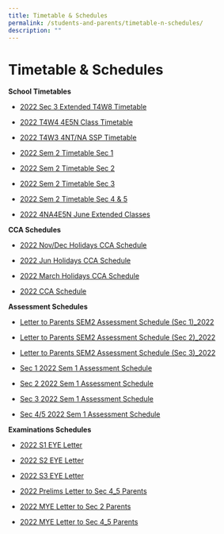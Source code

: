```yaml
---
title: Timetable & Schedules
permalink: /students-and-parents/timetable-n-schedules/
description: ""
---
```

# Timetable & Schedules

**School Timetables**  

*   <a href="/files/Timetable%20&%20Schedules/2022%20Sec%203%20Ext%20Cur%20T4W8_class.pdf" target="_blank">2022 Sec 3 Extended T4W8 Timetable</a>
    
*   <a href="/files/Timetable%20&%20Schedules/T4W4%204E5N%20Class_final_2.pdf" target="_blank">2022 T4W4 4E5N Class Timetable</a>

*   <a href="/files/Timetable%20&%20Schedules/4NTNA%20SSP_v2_classes.pdf" target="_blank">2022 T4W3 4NT/NA SSP Timetable</a>
    
*   <a href="/files/Timetable%20&%20Schedules/2022%20Sem%202%20v2_class%20Sec%201.pdf" target="_blank">2022 Sem 2 Timetable Sec 1</a>
*   <a href="/files/Timetable%20&%20Schedules/2022%20Sem%202%20v3_class%20Sec%202.pdf" target="_blank">2022 Sem 2 Timetable Sec 2</a>
*   <a href="/files/Timetable%20&%20Schedules/2022%20Sem%202%20v2_class%20Sec%203.pdf" target="_blank">2022 Sem 2 Timetable Sec 3</a>
*   <a href="/files/Timetable%20&%20Schedules/2022%20Sem%202%20v3_class%20Sec%204.pdf" target="_blank">2022 Sem 2 Timetable Sec 4 & 5</a>
*   <a href="/files/Timetable%20&%20Schedules/4NA4E5N%20June%20Extended_Classes%20Updated%208%20June.pdf" target="_blank">2022 4NA4E5N June Extended Classes</a>
  

**CCA Schedules**

*   <a href="/files/Timetable%20&%20Schedules/NovDec%20Hols%20CCA%20Schedule%202022.pdf" target="_blank">2022 Nov/Dec Holidays CCA Schedule</a>
*   <a href="/files/Timetable%20&%20Schedules/Jun%20Hols%20CCA%20Schedule%202022.pdf" target="_blank">2022 Jun Holidays CCA Schedule</a>
*   <a href="/files/Timetable%20&%20Schedules/March%20Hols%20CCA%20Schedule%202022_v2.pdf" target="_blank">2022 March Holidays CCA Schedule</a>
    
*   <a href="/files/Timetable%20&%20Schedules/CCA%20Schedule%202022.pdf" target="_blank">2022 CCA Schedule</a>

  
**Assessment Schedules**

*   <a href="/files/Timetable%20&%20Schedules/Letter%20to%20Parents%20SEM2%20Assessment%20Schedule%20Sec%201_2022.pdf" target="_blank">Letter to Parents SEM2 Assessment Schedule (Sec 1)_2022</a>
    
*   <a href="/files/Timetable%20&%20Schedules/Letter%20to%20Parents%20SEM2%20Assessment%20Schedule%20Sec%202_2022.pdf" target="_blank">Letter to Parents SEM2 Assessment Schedule (Sec 2)_2022</a>
    
*   <a href="/files/Timetable%20&%20Schedules/Letter%20to%20Parents%20SEM2%20Assessment%20Schedule%20Sec%203_2022.pdf" target="_blank">Letter to Parents SEM2 Assessment Schedule (Sec 3)_2022</a>
*   <a href="/files/Timetable%20&%20Schedules/Sec%201_2022%20Sem%201%20Assessment%20Schedule.pdf" target="_blank">Sec 1 2022 Sem 1 Assessment Schedule</a>
    
*   <a href="/files/Timetable%20&%20Schedules/Sec%202_2022%20Sem%201%20Assessment%20Schedule.pdf" target="_blank">Sec 2 2022 Sem 1 Assessment Schedule</a>
    
*   <a href="/files/Timetable%20&%20Schedules/Sec%203_2022%20Sem%201%20Assessment%20Schedule.pdf" target="_blank">Sec 3 2022 Sem 1 Assessment Schedule</a>
    
*   <a href="/files/Timetable%20&%20Schedules/Sec%204_5_2022%20Sem%201%20Assessment%20Schedule.pdf" target="_blank">Sec 4/5 2022 Sem 1 Assessment Schedule</a>
    

  
**Examinations Schedules**

*   <a href="/files/Timetable%20&%20Schedules/2022%20S1%20EYE%20Letter.pdf" target="_blank">2022 S1 EYE Letter</a>
    
*   <a href="/files/Timetable%20&%20Schedules/2022%20S2%20EYE%20Letter.pdf" target="_blank">2022 S2 EYE Letter</a> 
    
*   <a href="/files/Timetable%20&%20Schedules/2022%20S3%20EYE%20Letter.pdf" target="_blank">2022 S3 EYE Letter</a>
    
*   <a href="/files/Timetable%20&%20Schedules/2022%20Prelim%20Exam%20Letter.pdf" target="_blank">2022 Prelims Letter to Sec 4_5 Parents</a>
    
*   <a href="/files/Timetable%20&%20Schedules/2022%20MYE%20Letter%20to%20Sec%202%20Parents.pdf" target="_blank">2022 MYE Letter to Sec 2 Parents</a>
*   <a href="/files/Timetable%20&%20Schedules/2022%20MYE%20Letter%20to%20Sec%204_5%20Parents.pdf" target="_blank">2022 MYE Letter to Sec 4_5 Parents</a>